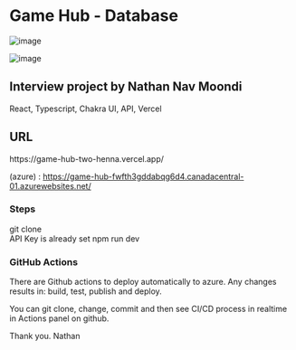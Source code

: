 <h1>Game Hub - Database</h1>

![image](https://github.com/user-attachments/assets/d7c016f8-3918-4c2e-9e91-09d8ee64341f)

![image](https://github.com/user-attachments/assets/da933fdc-3454-4007-989d-72b696ed0072)


<h2>Interview project by Nathan Nav Moondi</h2>

React, Typescript, Chakra UI, API, Vercel

<h2>URL</h2>
https://game-hub-two-henna.vercel.app/

(azure) : https://game-hub-fwfth3gddabqg6d4.canadacentral-01.azurewebsites.net/

<h3>Steps</h3>
git clone<br/>
API Key is already set
npm run dev

<h3>GitHub Actions</h3>

There are Github actions to deploy automatically to azure.
Any changes results in: build, test, publish and deploy.

You can git clone, change, commit and then see CI/CD process in realtime in Actions panel on github.

Thank you.
Nathan
